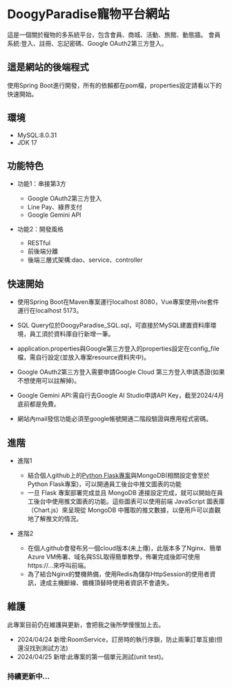 # DoogyParadise寵物平台網站

這是一個關於寵物的多系統平台，包含會員、商城、活動、旅館、動態牆。
會員系統:登入、註冊、忘記密碼、Google OAuth2第三方登入。

## 這是網站的後端程式
使用Spring Boot進行開發，所有的依賴都在pom檔，properties設定請看以下的快速開始。

## 環境
- MySQL:8.0.31
- JDK 17
## 功能特色

- 功能1：串接第3方
    - Google OAuth2第三方登入
    - Line Pay、綠界支付
    - Google Gemini API
     
- 功能2：開發風格
    - RESTful
    - 前後端分離
    - 後端三層式架構:dao、service、controller

## 快速開始

- 使用Spring Boot在Maven專案運行localhost 8080，Vue專案使用vite套件運行在localhost 5173。

- SQL Query位於DoogyParadise_SQL.sql，可直接於MySQL建置資料庫環境，員工須於資料庫自行新增一筆。

- application.properties與Google第三方登入的properties設定在config_file檔，需自行設定(並放入專案resource資料夾中)。

- Google OAuth2第三方登入需要申請Google Cloud 第三方登入申請憑證(如果不想使用可以註解掉)。

- Google Gemini API:需自行去Google AI Studio申請API Key，截至2024/4月底前都是免費。

- 網站內mail發信功能必須至google帳號開通二階段驗證與應用程式密碼。

## 進階
- 進階1
    - 結合個人github上的[Python Flask專案](https://github.com/ruankairex/DoogyParadise_back_Flask)與MongoDB(相關設定會至於Python Flask專案)，可以開通員工後台中推文圖表的功能
    - 一旦 Flask 專案部署完成並且 MongoDB 連接設定完成，就可以開始在員工後台中使用推文圖表的功能。這些圖表可以使用前端 JavaScript 圖表庫（Chart.js）來呈現從 MongoDB 中獲取的推文數據，以便用戶可以直觀地了解推文的情況。

- 進階2
    - 在個人github會發布另一個cloud版本(未上傳)，此版本多了Nginx、簡單Azure VM佈署、域名與SSL取得簡單教學，佈署完成後即可使用https://...來呼叫前端。
    - 為了結合Nginx的雙機熱備，使用Redis為儲存HttpSession的使用者資訊，達成主機斷線、備機頂替時使用者資訊不會遺失。

## 維護
此專案目前仍在維護與更新，會把我之後所學慢慢加上去。
- 2024/04/24 新增:RoomService，訂房時的執行序鎖，防止兩筆訂單互搶(但還沒找到測試方法)
- 2024/04/25 新增:此專案的第一個單元測試(unit test)。
### 持續更新中...
